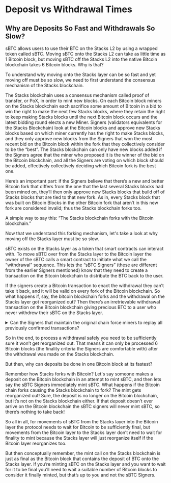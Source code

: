 # Deposit vs Withdrawal Times

## Why are Deposits So Fast and Withdrawals So Slow?

sBTC allows users to use their BTC on the Stacks L2 by using a wrapped token called sBTC. Moving sBTC onto the Stacks L2 can take as little time as 1 Bitcoin block, but moving sBTC off the Stacks L2 into the native Bitcoin blockchain takes 6 Bitcoin blocks. Why is that?

To understand why moving onto the Stacks layer can be so fast and yet moving off must be so slow, we need to first understand the consensus mechanism of the Stacks blockchain.

The Stacks blockchain uses a consensus mechanism called proof of transfer, or PoX, in order to mint new blocks. On each Bitcoin block miners on the Stacks blockchain each sacrifice some amount of Bitcoin in a bid to win the right to make the next few Stacks blocks, where they retain the right to keep making Stacks blocks until the next Bitcoin block occurs and the latest bidding round elects a new Miner. Signers (validators equivalents for the Stacks Blockchain) look at the Bitcoin blocks and approve new Stacks blocks based on which miner currently has the right to make Stacks blocks, and they only approve new blocks from the Signers that won the most recent bid on the Bitcoin block within the fork that they collectively consider to be the “best”. The Stacks blockchain can only have new blocks added if the Signers agree that the miner who proposed it is the winner of the bid on the Bitcoin blockchain, and all the Signers are voting on which block should be added, effectively collectively deciding which Bitcoin fork is the best one.

Here’s an important part: if the Signers believe that there’s a new and better Bitcoin fork that differs from the one that the last several Stacks blocks had been mined on, they’ll then only approve new Stacks blocks that build off of Stacks blocks that are tied to that new fork. As in, every Stacks block that was built on Bitcoin Blocks in the other Bitcoin fork that aren’t in this new fork are considered invalid; thus the Stacks blockchain forks too.

A simple way to say this: “The Stacks blockchain forks with the Bitcoin blockchain.”

Now that we understand this forking mechanism, let's take a look at why moving off the Stacks layer must be so slow.

sBTC exists on the Stacks layer as a token that smart contracts can interact with. To move sBTC over from the Stacks layer to the Bitcoin layer the owner of the sBTC calls a smart contract to initiate what we call the “withdrawal” sequence. This lets the “sBTC Signers” (these are different from the earlier Signers mentioned) know that they need to create a transaction on the Bitcoin blockchain to distribute the BTC back to the user.

If the signers create a Bitcoin transaction to enact the withdrawal they can’t take it back, and it will be valid on every fork of the Bitcoin blockchain. So what happens if, say, the bitcoin blockchain forks and the withdrawal on the Stacks layer got reorganized out? Then there’s an irretrievable withdrawal transaction on the Bitcoin blockchain giving precious BTC to a user who never withdrew their sBTC on the Stacks layer.

<details>

<summary>Can the Signers that maintain the original chain force miners to replay all previously confirmed transactions?</summary>

The Stacks blockchain is a true Layer 2 on top of Bitcoin, and you can write a smart contract to have different behavior based on observations of the Bitcoin blockchain underneath. You can, for example, write a Stacks contract that says “Pay to Jeff if the latest Bitcoin block hash ends in an even hex digit, and pay to Abigail if it’s an odd hex digit.” Now when there’s a reorg of the Bitcoin blockchain you can replay this transaction which originally paid to Jeff, but it now pays to Abigail, and what happens if this contract was giving out sBTC, and further what happens if Jeff then immediately executed a withdrawal?

</details>

So in the end, to process a withdrawal safely you need to be sufficiently sure it won’t get reorganized out. That means it can only be processed 6 Bitcoin blocks (the finality criteria the Signers are comfortable with) after the withdrawal was made on the Stacks blockchain.

But then, why can deposits be done in one Bitcoin block at its fastest?

Remember how Stacks forks with Bitcoin? Let's say someone makes a deposit on the Bitcoin blockchain in an attempt to mint sBTC, and then lets say the sBTC Signers immediately mint sBTC. What happens if the Bitcoin chain forks causing the Stacks blockchain to fork? The mint gets reorganized out! Sure, the deposit is no longer on the Bitcoin blockchain, but it’s not on the Stacks blockchain either. If that deposit doesn’t ever arrive on the Bitcoin blockchain the sBTC signers will never mint sBTC, so there’s nothing to take back!

So all in all, for movements of sBTC from the Stacks layer into the Bitcoin layer the protocol needs to wait for Bitcoin to be sufficiently final, but movements from the Bitcoin layer to the Stacks layer don’t need to wait for finality to mint because the Stacks layer will just reorganize itself if the Bitcoin layer reorganizes too.

But then conceptually remember, the mint call on the Stacks blockchain is just as final as the Bitcoin block that contains the deposit of BTC onto the Stacks layer. If you’re minting sBTC on the Stacks layer and you want to wait for it to be final you’ll need to wait a suitable number of Bitcoin blocks to consider it finally minted, but that’s up to you and not the sBTC Signers.
